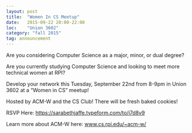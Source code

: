 ```yaml
---
layout: post
title:  "Women In CS Meetup"
date:   2015-09-22 20:00-22:00
loc:    "Union 3602"
category: "fall 2015"
tag: announcement
---
```


Are you considering Computer Science as a major, minor, or dual degree?

Are you currently studying Computer Science and looking to meet more technical women at RPI?

Develop your network this Tuesday, September 22nd from 8-9pm in Union 3602 at a “Women in CS” meetup!

Hosted by ACM-W and the CS Club! There will be fresh baked cookies!

RSVP Here: https://sarabethjaffe.typeform.com/to/j7d8v9

Learn more about ACM-W here: www.cs.rpi.edu/~acm-w/
